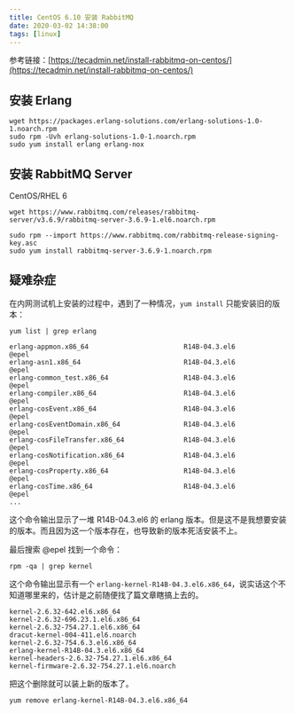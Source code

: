 ```yaml
---
title: CentOS 6.10 安装 RabbitMQ
date: 2020-03-02 14:38:00
tags: [linux]
---
```


参考链接：[https://tecadmin.net/install-rabbitmq-on-centos/](https://tecadmin.net/install-rabbitmq-on-centos/)

## 安装 Erlang

```
wget https://packages.erlang-solutions.com/erlang-solutions-1.0-1.noarch.rpm
sudo rpm -Uvh erlang-solutions-1.0-1.noarch.rpm
sudo yum install erlang erlang-nox
```

## 安装 RabbitMQ Server

CentOS/RHEL 6

```
wget https://www.rabbitmq.com/releases/rabbitmq-server/v3.6.9/rabbitmq-server-3.6.9-1.el6.noarch.rpm
```

```
sudo rpm --import https://www.rabbitmq.com/rabbitmq-release-signing-key.asc
sudo yum install rabbitmq-server-3.6.9-1.noarch.rpm
```

## 疑难杂症

在内网测试机上安装的过程中，遇到了一种情况，`yum install` 只能安装旧的版本：

```
yum list | grep erlang

erlang-appmon.x86_64                        R14B-04.3.el6               @epel
erlang-asn1.x86_64                          R14B-04.3.el6               @epel
erlang-common_test.x86_64                   R14B-04.3.el6               @epel
erlang-compiler.x86_64                      R14B-04.3.el6               @epel
erlang-cosEvent.x86_64                      R14B-04.3.el6               @epel
erlang-cosEventDomain.x86_64                R14B-04.3.el6               @epel
erlang-cosFileTransfer.x86_64               R14B-04.3.el6               @epel
erlang-cosNotification.x86_64               R14B-04.3.el6               @epel
erlang-cosProperty.x86_64                   R14B-04.3.el6               @epel
erlang-cosTime.x86_64                       R14B-04.3.el6               @epel
...
```

这个命令输出显示了一堆 R14B-04.3.el6 的 erlang 版本。但是这不是我想要安装的版本。而且因为这一个版本存在，也导致新的版本死活安装不上。

最后搜索 @epel 找到一个命令：

```
rpm -qa | grep kernel
```

这个命令输出显示有一个 `erlang-kernel-R14B-04.3.el6.x86_64`，说实话这个不知道哪里来的，估计是之前随便找了篇文章瞎搞上去的。

```
kernel-2.6.32-642.el6.x86_64
kernel-2.6.32-696.23.1.el6.x86_64
kernel-2.6.32-754.27.1.el6.x86_64
dracut-kernel-004-411.el6.noarch
kernel-2.6.32-754.6.3.el6.x86_64
erlang-kernel-R14B-04.3.el6.x86_64
kernel-headers-2.6.32-754.27.1.el6.x86_64
kernel-firmware-2.6.32-754.27.1.el6.noarch
```

把这个删除就可以装上新的版本了。

```
yum remove erlang-kernel-R14B-04.3.el6.x86_64
```

